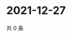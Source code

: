 # 2021-12-27

共 0 条

<!-- BEGIN WEIBO -->
<!-- 最后更新时间 Mon Dec 27 2021 03:12:04 GMT+0800 (China Standard Time) -->

<!-- END WEIBO -->
